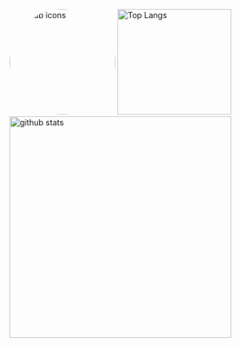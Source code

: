<p align="left"> 
  <img src="https://github.com/tomiokario.png" alt="github icons" width="186px" height="186px" style="border-radius: 50%">
  <img alt="Top Langs" width="200px" height="186px" src="https://github-readme-stats.vercel.app/api/top-langs/?username=tomiokario&count_private=true&show_icons=true" /><br>
  <img alt="github stats" width="390px" src="https://github-readme-stats.vercel.app/api?username=tomiokario&count_private=true&show_icons=true&show_icons=true" />
</p>

<!--[![trophy](https://github-profile-trophy.vercel.app/?username=tomiokario&theme=onedark&column=11
)](https://github.com/ryo-ma/github-profile-trophy)-->

<!-- https://github.com/anuraghazra/github-readme-stats -->
